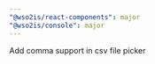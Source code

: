 ```yaml
---
"@wso2is/react-components": major
"@wso2is/console": major
---
```


Add comma support in csv file picker
